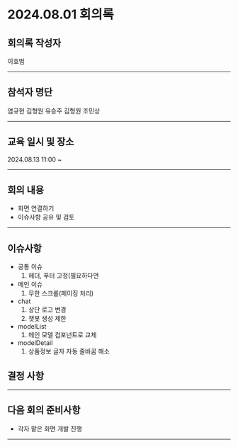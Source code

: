 # 2024.08.01 회의록
## 회의록 작성자
이효범
***
## 참석자 명단
염규현
김형원
유승주
김형원
조민상
***
## 교육 일시 및 장소
2024.08.13 11:00 ~



***
## 회의 내용
- 화면 연결하기
- 이슈사항 공유 및 검토


***
## 이슈사항
- 공통 이슈
  1. 헤더, 푸터 고정(필요하다면
- 메인 이슈
  1. 무한 스크롤(페이징 처리)
- chat
  1. 상단 로고 변경
  2. 챗봇 생성 제한
- modelList
  1. 메인 모델 컴포넌트로 교체
- modelDetail
  1. 상품정보 글자 자동 줄바꿈 해소

 


## 결정 사항



***
## 다음 회의 준비사항
- 각자 맡은 화면 개발 진행
  
***
